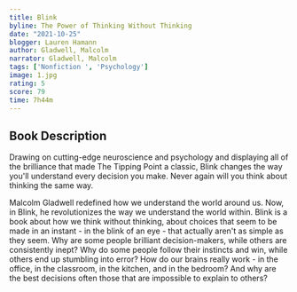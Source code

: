 ```yaml
---
title: Blink
byline: The Power of Thinking Without Thinking
date: "2021-10-25"
blogger: Lauren Hamann
author: Gladwell, Malcolm
narrator: Gladwell, Malcolm
tags: ['Nonfiction ', 'Psychology']
image: 1.jpg
rating: 5
score: 79
time: 7h44m
---
```



## Book Description

Drawing on cutting-edge neuroscience and psychology and displaying all of the brilliance that made The Tipping Point a classic, Blink changes the way you'll understand every decision you make. Never again will you think about thinking the same way.

Malcolm Gladwell redefined how we understand the world around us. Now, in Blink, he revolutionizes the way we understand the world within. Blink is a book about how we think without thinking, about choices that seem to be made in an instant - in the blink of an eye - that actually aren't as simple as they seem. Why are some people brilliant decision-makers, while others are consistently inept? Why do some people follow their instincts and win, while others end up stumbling into error? How do our brains really work - in the office, in the classroom, in the kitchen, and in the bedroom? And why are the best decisions often those that are impossible to explain to others?